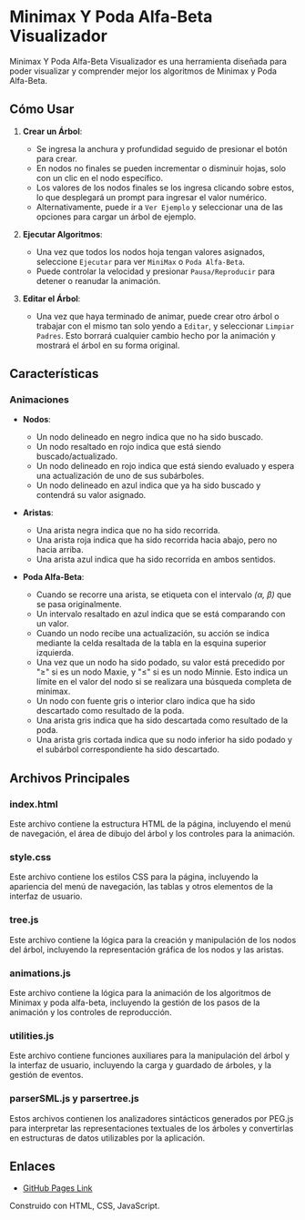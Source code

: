 # Minimax Y Poda Alfa-Beta Visualizador

Minimax  Y Poda Alfa-Beta Visualizador es una herramienta diseñada para poder visualizar y comprender mejor los algoritmos de Minimax y Poda Alfa-Beta.

## Cómo Usar

1. **Crear un Árbol**:
   - Se ingresa la anchura y profundidad seguido de presionar el botón para crear.
   - En nodos no finales se pueden incrementar o disminuir hojas, solo con un clic en el nodo específico.
   - Los valores de los nodos finales se los ingresa clicando sobre estos, lo que desplegará un prompt para ingresar el valor numérico.
   - Alternativamente, puede ir a `Ver Ejemplo` y seleccionar una de las opciones para cargar un árbol de ejemplo.

2. **Ejecutar Algoritmos**:
   - Una vez que todos los nodos hoja tengan valores asignados, seleccione `Ejecutar` para ver `MiniMax` o `Poda Alfa-Beta`.
   - Puede controlar la velocidad y presionar `Pausa/Reproducir` para detener o reanudar la animación.

3. **Editar el Árbol**:
   - Una vez que haya terminado de animar, puede crear otro árbol o trabajar con el mismo tan solo yendo a `Editar`, y seleccionar `Limpiar Padres`. Esto borrará cualquier cambio hecho por la animación y mostrará el árbol en su forma original.

## Características

### Animaciones

- **Nodos**:
  - Un nodo delineado en negro indica que no ha sido buscado.
  - Un nodo resaltado en rojo indica que está siendo buscado/actualizado.
  - Un nodo delineado en rojo indica que está siendo evaluado y espera una actualización de uno de sus subárboles.
  - Un nodo delineado en azul indica que ya ha sido buscado y contendrá su valor asignado.

- **Aristas**:
  - Una arista negra indica que no ha sido recorrida.
  - Una arista roja indica que ha sido recorrida hacia abajo, pero no hacia arriba.
  - Una arista azul indica que ha sido recorrida en ambos sentidos.

- **Poda Alfa-Beta**:
  - Cuando se recorre una arista, se etiqueta con el intervalo *(α, β)* que se pasa originalmente.
  - Un intervalo resaltado en azul indica que se está comparando con un valor.
  - Cuando un nodo recibe una actualización, su acción se indica mediante la celda resaltada de la tabla en la esquina superior izquierda.
  - Una vez que un nodo ha sido podado, su valor está precedido por "≥" si es un nodo Maxie, y "≤" si es un nodo Minnie. Esto indica un límite en el valor del nodo si se realizara una búsqueda completa de minimax.
  - Un nodo con fuente gris o interior claro indica que ha sido descartado como resultado de la poda.
  - Una arista gris indica que ha sido descartada como resultado de la poda.
  - Una arista gris cortada indica que su nodo inferior ha sido podado y el subárbol correspondiente ha sido descartado.


## Archivos Principales

### index.html

Este archivo contiene la estructura HTML de la página, incluyendo el menú de navegación, el área de dibujo del árbol y los controles para la animación.

### style.css

Este archivo contiene los estilos CSS para la página, incluyendo la apariencia del menú de navegación, las tablas y otros elementos de la interfaz de usuario.

### tree.js

Este archivo contiene la lógica para la creación y manipulación de los nodos del árbol, incluyendo la representación gráfica de los nodos y las aristas.

### animations.js

Este archivo contiene la lógica para la animación de los algoritmos de Minimax y poda alfa-beta, incluyendo la gestión de los pasos de la animación y los controles de reproducción.

### utilities.js

Este archivo contiene funciones auxiliares para la manipulación del árbol y la interfaz de usuario, incluyendo la carga y guardado de árboles, y la gestión de eventos.

### parserSML.js y parsertree.js

Estos archivos contienen los analizadores sintácticos generados por PEG.js para interpretar las representaciones textuales de los árboles y convertirlas en estructuras de datos utilizables por la aplicación.

## Enlaces

- [GitHub Pages Link]([https://github.com/EdJGM/Minimax-Poda_AlfaBeta.git/](https://edjgm.github.io/Minimax-Poda_AlfaBeta/))

Construido con HTML, CSS, JavaScript.
